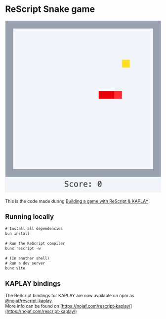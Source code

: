 # ReScript Snake game

![Preview of game](./preview.png)

This is the code made during [Building a game with ReScript & KAPLAY](https://youtu.be/zUyrHXB_ImE).

## Running locally

```shell
# Install all dependencies
bun install

# Run the ReScript compiler
bunx rescript -w

# (In another shell)
# Run a dev server
bunx vite
```
## KAPLAY bindings

The ReScript bindings for KAPLAY are now available on npm as [@nojaf/rescript-kaplay](https://www.npmjs.com/package/@nojaf/rescript-kaplay).  
More info can be found on [https://nojaf.com/rescript-kaplay/](https://nojaf.com/rescript-kaplay/)